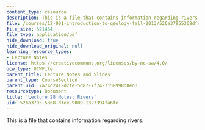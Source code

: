 ```yaml
---
content_type: resource
description: This is a file that contains information regarding rivers.
file: /courses/12-001-introduction-to-geology-fall-2013/526a37955368dfee90091327394fa6fe_MIT12_001F13_Lec28Notes.pdf
file_size: 521454
file_type: application/pdf
hide_download: true
hide_download_original: null
learning_resource_types:
- Lecture Notes
license: https://creativecommons.org/licenses/by-nc-sa/4.0/
ocw_type: OCWFile
parent_title: Lecture Notes and Slides
parent_type: CourseSection
parent_uid: 7a74d241-d2fe-5d87-7f74-7158998d8ed3
resourcetype: Document
title: 'Lecture 28 Notes: Rivers'
uid: 526a3795-5368-dfee-9009-1327394fa6fe
---
```

This is a file that contains information regarding rivers.